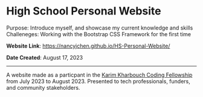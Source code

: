 # High School Personal Website

Purpose: Introduce myself, and showcase my current knowledge and skills
Challeneges: Working with the Bootstrap CSS Framework for the first time

**Website Link**: https://nancyjchen.github.io/HS-Personal-Website/ 

**Date Created**: August 17, 2023

-----

A website made as a particpant in the [Karim Kharbouch Coding Fellowship]([url](https://www.theknowledgehouse.org/karim_kharbouch_coding_fellowship/)) from July 2023 to August 2023. 
Presented to tech professionals, funders, and community stakeholders.


